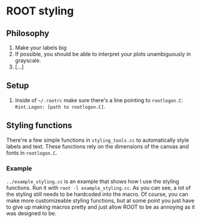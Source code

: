 # ROOT styling
## Philosophy
1. Make your labels big
1. If possible, you should be able to interpret your plots unambiguously in grayscale.
1. [...]

## Setup
1. Inside of `~/.rootrc` make sure there's a line pointing to `rootlogon.C`: `Rint.Logon: [path to rootlogon.C]`.

## Styling functions
There're a few simple functions in `styling_tools.cc` to automatically style labels and text. These functions rely on the dimensions of the canvas and fonts in `rootlogon.C`.

### Example
`../example_styling.cc` is an example that shows how I use the styling functions. Run it with `root -l example_styling.cc`. As you can see, a lot of the styling still needs to be hardcoded into the macro. Of course, you can make more customizeable styling functions, but at some point you just have to give up making macros pretty and just allow ROOT to be as annoying as it was designed to be.
